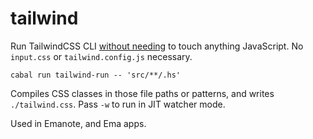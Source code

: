 # tailwind

Run TailwindCSS CLI [without needing](https://www.srid.ca/nojs) to touch anything JavaScript. No `input.css` or `tailwind.config.js` necessary.

```
cabal run tailwind-run -- 'src/**/.hs'
```

Compiles CSS classes in those file paths or patterns, and writes `./tailwind.css`. Pass `-w` to run in JIT watcher mode.

Used in Emanote, and Ema apps.
